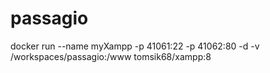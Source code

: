 # passagio
docker run --name myXampp -p 41061:22 -p 41062:80 -d -v /workspaces/passagio:/www tomsik68/xampp:8